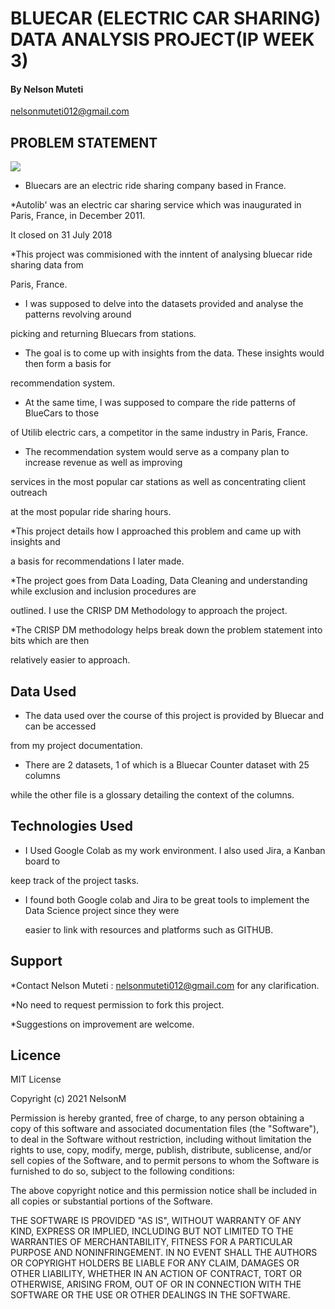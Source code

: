 # BLUECAR (ELECTRIC CAR SHARING) DATA ANALYSIS PROJECT(IP WEEK 3)

#### By Nelson Muteti
   
   nelsonmuteti012@gmail.com 

## PROBLEM STATEMENT

<img src="https://upload.wikimedia.org/wikipedia/commons/thumb/1/12/Autolib_logo.svg/1200px-Autolib_logo.svg.png">



* Bluecars are an electric ride sharing company based in France.

*Autolib' was an electric car sharing service which was inaugurated in Paris, France, in December 2011.

 It closed on 31 July 2018 

*This project was commisioned with the inntent of analysing bluecar ride sharing data from

Paris, France.

* I was supposed to delve into the datasets provided and analyse the patterns revolving around

picking and returning Bluecars from stations.

* The goal is to come up with insights from the data. These insights would then form a basis for

 recommendation system.

* At the same time, I was supposed to compare the ride patterns of BlueCars to those

 of Utilib electric cars, a competitor in the same industry in Paris, France.

* The recommendation system would serve as a company plan to increase revenue as well as improving

 services in the most popular car stations as well as concentrating client outreach

 at the most popular ride sharing hours.

*This project details  how I approached this problem and came up with insights and 
 
 a basis for  recommendations I later made. 

*The project goes from Data Loading, Data Cleaning and understanding while exclusion and inclusion procedures are 

outlined. I use the CRISP DM Methodology to approach the project.

*The CRISP DM methodology helps break down the problem statement  into bits which are then 

 relatively easier to approach.

## Data Used

* The data used over the course of this project is provided by Bluecar and can be accessed

 from my project documentation.

* There are 2 datasets, 1 of which is a Bluecar Counter  dataset with 25 columns

 while the other file is a glossary detailing the context of the columns. 

## Technologies Used

* I Used Google Colab as my work environment. I also used Jira, a Kanban board to

 keep track of the project tasks.
 
* I found both Google colab and Jira to be great tools to implement the Data Science project since they were
   
  easier to link with resources and platforms such as GITHUB.

## Support

*Contact Nelson Muteti : nelsonmuteti012@gmail.com for any clarification.

*No need to request permission to fork this project.

*Suggestions on improvement are welcome.

## Licence

MIT License

Copyright (c) 2021 NelsonM

Permission is hereby granted, free of charge, to any person obtaining a copy
of this software and associated documentation files (the "Software"), to deal
in the Software without restriction, including without limitation the rights
to use, copy, modify, merge, publish, distribute, sublicense, and/or sell
copies of the Software, and to permit persons to whom the Software is
furnished to do so, subject to the following conditions:

The above copyright notice and this permission notice shall be included in all
copies or substantial portions of the Software.

THE SOFTWARE IS PROVIDED "AS IS", WITHOUT WARRANTY OF ANY KIND, EXPRESS OR
IMPLIED, INCLUDING BUT NOT LIMITED TO THE WARRANTIES OF MERCHANTABILITY,
FITNESS FOR A PARTICULAR PURPOSE AND NONINFRINGEMENT. IN NO EVENT SHALL THE
AUTHORS OR COPYRIGHT HOLDERS BE LIABLE FOR ANY CLAIM, DAMAGES OR OTHER
LIABILITY, WHETHER IN AN ACTION OF CONTRACT, TORT OR OTHERWISE, ARISING FROM,
OUT OF OR IN CONNECTION WITH THE SOFTWARE OR THE USE OR OTHER DEALINGS IN THE
SOFTWARE.
